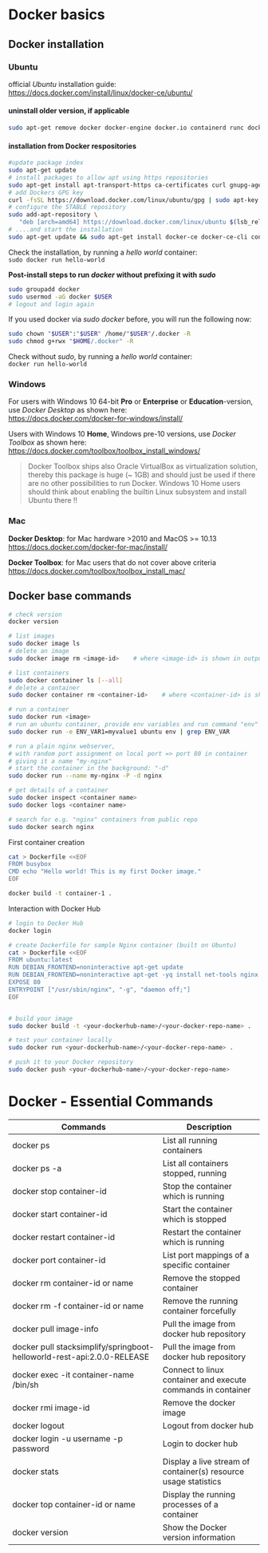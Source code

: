 # Docker basics

## Docker installation

### Ubuntu

official _Ubuntu_ installation guide: https://docs.docker.com/install/linux/docker-ce/ubuntu/  

#### uninstall older version, if applicable

```bash
sudo apt-get remove docker docker-engine docker.io containerd runc docker-ce docker-ce-cli containerd.io
```

#### installation from Docker respositories

```bash
#update package index
sudo apt-get update
# install packages to allow apt using https repositories
sudo apt-get install apt-transport-https ca-certificates curl gnupg-agent software-properties-common
# add Dockers GPG key
curl -fsSL https://download.docker.com/linux/ubuntu/gpg | sudo apt-key add -
# configure the STABLE repository
sudo add-apt-repository \
   "deb [arch=amd64] https://download.docker.com/linux/ubuntu $(lsb_release -cs) stable"
# ....and start the installation
sudo apt-get update && sudo apt-get install docker-ce docker-ce-cli containerd.io
```

Check the installation, by running a _hello world_ container:  
```sudo docker run hello-world```  

**Post-install steps to run _docker_ without prefixing it with _sudo_**

```bash
sudo groupadd docker
sudo usermod -aG docker $USER
# logout and login again
```

If you used docker via _sudo docker_ before, you will run the following now:

```bash
sudo chown "$USER":"$USER" /home/"$USER"/.docker -R
sudo chmod g+rwx "$HOME/.docker" -R
````

Check without _sudo_, by running a _hello world_ container:  
```docker run hello-world```

### Windows

For users with Windows 10 64-bit **Pro** or **Enterprise** or **Education**-version, use _Docker Desktop_ as shown here:  
https://docs.docker.com/docker-for-windows/install/

Users with Windows 10 **Home**, Windows pre-10 versions, use _Docker Toolbox_ as shown here:  
https://docs.docker.com/toolbox/toolbox_install_windows/  
> Docker Toolbox ships also Oracle VirtualBox as virtualization solution, thereby this package is huge (~ 1GB) and
> should just be used if there are no other possibilities to run Docker.
> Windows 10 Home users should think about enabling the builtin Linux subsystem and install Ubuntu there !!  

### Mac

**Docker Desktop**: for Mac hardware >2010 and MacOS >= 10.13  
https://docs.docker.com/docker-for-mac/install/

**Docker Toolbox**: for Mac users that do not cover above criteria
https://docs.docker.com/toolbox/toolbox_install_mac/

## Docker base commands

```bash
# check version
docker version

# list images
sudo docker image ls
# delete an image
sudo docker image rm <image-id>    # where <image-id> is shown in output of "sudo docker image ls"

# list containers
sudo docker container ls [--all]
# delete a container
sudo docker container rm <container-id>    # where <container-id> is shown in the output of "sudo container ls --all"

# run a container
sudo docker run <image>
# run an ubuntu container, provide env variables and run command "env" within container to check for the variable provided
sudo docker run -e ENV_VAR1=myvalue1 ubuntu env | grep ENV_VAR

# run a plain nginx webserver, 
# with random port assignment on local port => port 80 in container
# giving it a name "my-nginx"
# start the container in the background: "-d"
sudo docker run --name my-nginx -P -d nginx

# get details of a container
sudo docker inspect <container name>
sudo docker logs <container name>

# search for e.g. "nginx" containers from public repo
sudo docker search nginx
```

First container creation  

```bash
cat > Dockerfile <<EOF
FROM busybox
CMD echo "Hello world! This is my first Docker image."
EOF

docker build -t container-1 .
```

Interaction with Docker Hub  

```bash
# login to Docker Hub
docker login

# create Dockerfile for sample Nginx container (built on Ubuntu)
cat > Dockerfile <<EOF
FROM ubuntu:latest
RUN DEBIAN_FRONTEND=noninteractive apt-get update
RUN DEBIAN_FRONTEND=noninteractive apt-get -yq install net-tools nginx
EXPOSE 80
ENTRYPOINT ["/usr/sbin/nginx", "-g", "daemon off;"]
EOF


# build your image
sudo docker build -t <your-dockerhub-name>/<your-docker-repo-name> .

# test your container locally
sudo docker run <your-dockerhub-name>/<your-docker-repo-name> .

# push it to your Docker repository
sudo docker push <your-dockerhub-name>/<your-docker-repo-name> 
```

# Docker - Essential Commands
|     Commands                 |    Description                                  |
| ------------------------------- | --------------------------------------------- |
| docker ps | List all running containers |
| docker ps -a | List all containers stopped, running |
| docker stop container-id | Stop the container which is running |
| docker start container-id | Start the container which is stopped |
| docker restart container-id | Restart the container which is running |
| docker port container-id | List port mappings of a specific container |
| docker rm container-id or name | Remove the stopped container |
| docker rm -f container-id or name| Remove the running container forcefully |
| docker pull image-info | Pull the image from docker hub repository |
| docker pull stacksimplify/springboot-helloworld-rest-api:2.0.0-RELEASE | Pull the image from docker hub repository |
| docker exec -it container-name /bin/sh | Connect to linux container and execute commands in container |
| docker rmi image-id | Remove the docker image |
| docker logout | Logout from docker hub |
| docker login -u username -p password | Login to docker hub |
| docker stats | Display a live stream of container(s) resource usage statistics |
| docker top container-id or name | Display the running processes of a container |
| docker version | Show the Docker version information |
